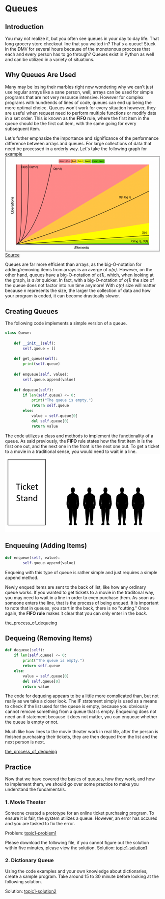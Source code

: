 # Queues

## Introduction
You may not realize it, but you often see queues in your day to day life. That long grocery store checkout line that you waited in? That's a queue! Stuck in the DMV for several hours because of the monotonous proccess that each and every person has to go through? Queues exist in Python as well and can be utilized in a variety of situations.

## Why Queues Are Used
Many may be losing their marbles right now wondering why we can't just use regular arrays like a sane person, well, arrays can be used for simple programs that are not very resource intensive. However for complex programs with hundrends of lines of code, queues can end up being the more optimal choice. Queues won't work for every situation however, they are useful when request need to perform multiple functions or modify data in a set order. This is known as the **FIFO** rule, where the first item in the queue should be the first out item, with the same going for every subsequent item.

Let's futher emphasize the importance and significance of the performance difference between arrays and queues. For large collections of data that need be processed in a orderly way. Let's take the following graph for example
![big_o_notation](images/big_o_notation_graph.png)
[Source](https://www.bigocheatsheet.com)

Queues are far more efficient than arrays, as the big-O-notation for adding/removing items from arrays is an averge of *o(n)*. However, on the other hand, queues have a big-O-notation of *o(1)*, which, when looking at the graph, is *a lot* quicker. In fact, with a big-O-notation of *o(1)* the size of the queue does not factor into run time anymore! With *o(n)* size will matter because n represents the size, the larger the collection of data and how your program is coded, it can become drastically slower.

## Creating Queues

The following code implements a simple version of a queue.

```Python
class Queue:

    def __init__(self):
        self.queue = []

    def get_queue(self):
        print(self.queue)

    def enqueue(self, value):
        self.queue.append(value)

    def dequeue(self):
        if len(self.queue) <= 0:
            print("The queue is empty.")
            return self.queue
        else:      
            value = self.queue[0] 
            del self.queue[0]
            return value
```

The code utilizes a class and methods to implement the functionality of a queue. As said previously, the **FIFO** rule states how the first item in is the first one out, and the next one in the front is the next one out. To get a ticket to a movie in a traditional sense, you would need to wait in a line.
![the_process_of_dequeing](images/topic1-0.png)

## Enqueuing (Adding Items)

```Python
def enqueue(self, value):
        self.queue.append(value)
```

Enqueing with this type of queue is rather simple and just requires a simple append method.

Newly enqued items are sent to the back of list, like how any ordinary queue works. If you wanted to get tickets to a movie in the traditonal way, you may need to wait in a line in order to even purchase them. As soon as someone enters the line, that is the process of being enqued. It is important to note that in queues, you start in the back, there is no "cutting." Once again, the **FIFO rule** makes it clear that you can only enter in the *back*.

[the_process_of_dequeing](images/topic1-1.png)

## Dequeing (Removing Items)

```Python
def dequeue(self):
    if len(self.queue) <= 0:
        print("The queue is empty.")
        return self.queue
    else:    
        value = self.queue[0] 
        del self.queue[0]
        return value
```

The code for dequeing appears to be a little more complicated than, but not really as we take a closer look. The IF statement simply is used as a means to check if the list used for the queue is empty, because you obviously cannot remove something from a queue that is empty. Enqueuing does not need an if statement because it does not matter, you can enqueue whether the queue is empty or not.

Much like how lines to the movie theater work in real life, after the person is finished purchasing their tickets, they are then dequed from the list and the next person is next.

[the_process_of_dequeing](images/topic1-2.png)

## Practice

Now that we have covered the basics of queues, how they work, and how to implement them, we should go over some practice to make you understand the fundamentals.

### 1. Movie Theater
Someone created a prototype for an online ticket purchasing program. To ensure it is fair, the system utilizes a queue. However, an error has occured and you are tasked to fix the error.

Problem: [topic1-problem1](code/topic1problem1.py)

Please download the following file, if you cannot figure out the solution within five minutes, please view the solution. 
Solution: [topic1-solution1](code/topic1solution1.py)

### 2. Dictionary Queue 

Using the code examples and your own knowledge about dictionaries, create a sample program. Take around 15 to 30 minute before looking at the following solution.

Solution: [topic1-solution2](code/topic1solution2.py)
